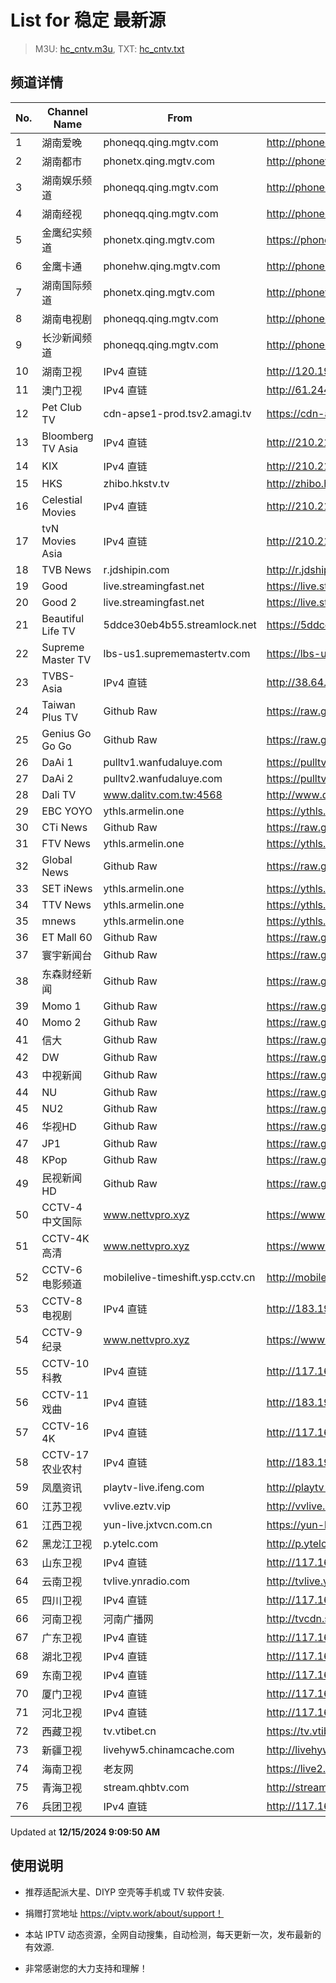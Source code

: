 # List for **稳定 最新源**

> M3U: [hc_cntv.m3u](./hc_cntv.m3u ), TXT: [hc_cntv.txt](./txt/hc_cntv.txt )

## 频道详情

| No. | Channel Name | From | Source |
| --- | ------------ | ---- | ------ |
| 1 | 湖南爱晚 | phoneqq.qing.mgtv.com | <http://phoneqq.qing.mgtv.com/nn_live/nn_x64/dWlwPTEwMy4zOS4yMjYuMTAwJnFpZD0mY2RuZXhfaWQ9cXFfcGhvbmVfbGl2ZSZzPTA3MGU1NWE1YTYxZjk1ZGJhZTJkMDM1NzkwOWE0ZTgwJnVpZD0mdXVpZD02NjE0MjlmODg5ZjJmOWU2MWE0OWU3YzZlMzExZTk3OS02NzI3ZTI2NCZ2PTImYXM9MCZlcz0xNzMzOTE0MDAw/HNGGMPP360.m3u8> |
| 2 | 湖南都市 | phonetx.qing.mgtv.com | <http://phonetx.qing.mgtv.com/nn_live/nn_x64/dWlwPTEwMy4zOS4yMjYuMTAwJnFpZD0mY2RuZXhfaWQ9dHhfcGhvbmVfbGl2ZSZzPWRkYmE3ZmQ4YjQyMDlmMTBkYjEzYmI3Yjc4ZDc3YmUyJnVpZD0mdXVpZD01YjkxYmFmNmViMDkyYTczNTcwNmI0MzM1NzBhMzIyNC02NzI3ZTI2NCZ2PTImYXM9MCZlcz0xNzMzOTIyOTM2/HNDSMPP360.m3u8> |
| 3 | 湖南娱乐频道 | phoneqq.qing.mgtv.com | <http://phoneqq.qing.mgtv.com/nn_live/nn_x64/dWlwPTEwMy4zOS4yMjYuMTAwJnFpZD0mY2RuZXhfaWQ9cXFfcGhvbmVfbGl2ZSZzPWRiYWExNjVlZmE0Y2UyZjQxZjQ1NWFmYmIzYTY1YTM1JnVpZD0mdXVpZD1kYzUxOWE2MTY4ZDI5MjAyNzNjYTQ1NmYxMDNmMmRlYy02NzI3ZTI2NCZ2PTImYXM9MCZlcz0xNzMzOTE4MTcz/HNYLMPP360.m3u8> |
| 4 | 湖南经视 | phoneqq.qing.mgtv.com | <http://phoneqq.qing.mgtv.com/nn_live/nn_x64/dWlwPTEwMy4zOS4yMjYuMTAwJnFpZD0mY2RuZXhfaWQ9cXFfcGhvbmVfbGl2ZSZzPTg5ZmJjNDZmZTZkZjU3MzNjODgxMjljYzMyMmUwZGY3JnVpZD0mdXVpZD0xMDI2MjE4MDg5ODkzZTg5NzkxMmNhMmFlMGRjZjViYy02NzI3ZTI2NCZ2PTImYXM9MCZlcz0xNzMzOTAwMTIy/HNJSMPP360.m3u8> |
| 5 | 金鹰纪实频道 | phonetx.qing.mgtv.com | <https://phonetx.qing.mgtv.com/nn_live/nn_x64/dWlwPTEwMy4zOS4yMjYuMTAwJnFpZD0mY2RuZXhfaWQ9dHhfcGhvbmVfbGl2ZSZzPTU1ODQ5YjBiNDQ0NTQxMWU4NWMwNDMyNDBlYmQ3M2EzJnVpZD0mdXVpZD1kNzYxNDAzMWQ4OGE3NGI4ZTNjZWE4MjE4Y2UwOGJmMi02NzI3ZTI2NCZ2PTImYXM9MCZlcz0xNzMzOTAyNjUx/JYJSMPP360.m3u8> |
| 6 | 金鹰卡通 | phonehw.qing.mgtv.com | <http://phonehw.qing.mgtv.com/nn_live/nn_x64/dWlwPTEwMy4zOS4yMjYuMTAwJnFpZD0mY2RuZXhfaWQ9aHdfcGhvbmUmcz0xYTVjODM2MmUwNmVhYWRkNTQ5ZDQ4NGZlN2YxMjUwMiZ1aWQ9JnV1aWQ9NjYyODUyOTZjYjE1NjVlNmViZjhjNDBiNjAyOGVhMGMtNjcyN2UyNjQmdj0yJmFzPTAmZXM9MTczMzkxMTA1MA,,/JYKTMPP360.m3u8> |
| 7 | 湖南国际频道 | phonetx.qing.mgtv.com | <http://phonetx.qing.mgtv.com/nn_live/nn_x64/dWlwPTEwMy4zOS4yMjYuMTAwJnFpZD0mY2RuZXhfaWQ9dHhfcGhvbmVfbGl2ZSZzPWMxYzdjYWZhZTUzMzNjMmQ3OGM5NWUzN2M3NDYwODNiJnVpZD0mdXVpZD1hYjkwMmQ4YTQ2YzRhMjlhMTA1N2U1ZDI5ZWI2NTdhZi02NzI3ZTI2NCZ2PTImYXM9MCZlcz0xNzMzOTAzNjg1/HNGJMPP360.m3u8> |
| 8 | 湖南电视剧 | phoneqq.qing.mgtv.com | <http://phoneqq.qing.mgtv.com/nn_live/nn_x64/dWlwPTEwMy4zOS4yMjYuMTAwJnFpZD0mY2RuZXhfaWQ9cXFfcGhvbmVfbGl2ZSZzPWU5MTM2NjUwNzVmZWNiZTQwNDQzNWQ0NGY2NmRjOTljJnVpZD0mdXVpZD0yOTdkNjFlODIwYWJiZTQ0ZTc4MGVkYTk1OWMxZjQzMS02NzI3ZTI2NCZ2PTImYXM9MCZlcz0xNzMzOTA4MDMz/HNDSJMPP360.m3u8> |
| 9 | 长沙新闻频道 | phoneqq.qing.mgtv.com | <http://phoneqq.qing.mgtv.com/nn_live/nn_x64/dWlwPTEwMy4zOS4yMjYuMTAwJnFpZD0mY2RuZXhfaWQ9cXFfcGhvbmVfbGl2ZSZzPWQzZmM2Y2Y3NmZjMWIyZTBlY2IzM2YzZDI0OGMxNTdmJnVpZD0mdXVpZD0xNzA0YWJjMDNjNDZhNjk3YWIxODAyMGE1NjhkYTQ4OC02NzI3ZTI2NCZ2PTImYXM9MCZlcz0xNzMzOTE3NjY0/CSXWMPP360.m3u8> |
| 10 | 湖南卫视 | IPv4 直链 | <http://120.196.232.43:8088/rrs03.hw.gmcc.net/PLTV/651/224/3221226698/1.m3u8> |
| 11 | 澳门卫视 | IPv4 直链 | <http://61.244.22.4/ch1/ch1.live/playlist.m3u8> |
| 12 | Pet Club TV | cdn-apse1-prod.tsv2.amagi.tv | <https://cdn-apse1-prod.tsv2.amagi.tv/linear/amg01076-lightningintern-petclub-samsungnz/playlist.m3u8> |
| 13 | Bloomberg TV Asia | IPv4 直链 | <http://210.210.155.37/dr9445/h/h03/index.m3u8> |
| 14 | KIX | IPv4 直链 | <http://210.210.155.37/dr9445/h/h07/index.m3u8> |
| 15 | HKS | zhibo.hkstv.tv | <http://zhibo.hkstv.tv/livestream/mutfysrq/playlist.m3u8> |
| 16 | Celestial Movies | IPv4 直链 | <http://210.210.155.37/dr9445/h/h14/index.m3u8> |
| 17 | tvN Movies Asia | IPv4 直链 | <http://210.210.155.37/dr9445/h/h21/index.m3u8> |
| 18 | TVB News | r.jdshipin.com | <http://r.jdshipin.com/CkuBd> |
| 19 | Good | live.streamingfast.net | <https://live.streamingfast.net/osmflivech1.m3u8> |
| 20 | Good 2 | live.streamingfast.net | <https://live.streamingfast.net/osmflivech2.m3u8> |
| 21 | Beautiful Life TV | 5ddce30eb4b55.streamlock.net | <https://5ddce30eb4b55.streamlock.net/bltvhd/bltv1/playlist.m3u8> |
| 22 | Supreme Master TV | lbs-us1.suprememastertv.com | <https://lbs-us1.suprememastertv.com/720p.m3u8> |
| 23 | TVBS-Asia | IPv4 直链 | <http://38.64.72.148/hls/modn/list/4005/playlist.m3u8> |
| 24 | Taiwan Plus TV | Github Raw | <https://raw.githubusercontent.com/ChiSheng9/iptv/master/TV78.m3u8> |
| 25 | Genius Go Go Go | Github Raw | <https://raw.githubusercontent.com/ChiSheng9/iptv/master/TV26.m3u8> |
| 26 | DaAi 1 | pulltv1.wanfudaluye.com | <https://pulltv1.wanfudaluye.com/live/tv1.m3u8> |
| 27 | DaAi 2 | pulltv2.wanfudaluye.com | <https://pulltv2.wanfudaluye.com/live/tv2.m3u8> |
| 28 | Dali TV | www.dalitv.com.tw:4568 | <http://www.dalitv.com.tw:4568/live/dali/index.m3u8> |
| 29 | EBC YOYO | ythls.armelin.one | <https://ythls.armelin.one/channel/UCiWRSesvSYmY7YOyz0tv_zQ.m3u8> |
| 30 | CTi News | Github Raw | <https://raw.githubusercontent.com/ChiSheng9/iptv/master/TV28.m3u8> |
| 31 | FTV News | ythls.armelin.one | <https://ythls.armelin.one/channel/UC2VmWn8dAqkzlQqvy02E1PA.m3u8> |
| 32 | Global News | Github Raw | <https://raw.githubusercontent.com/ChiSheng9/iptv/master/TV02.m3u8> |
| 33 | SET iNews | ythls.armelin.one | <https://ythls.armelin.one/channel/UCoNYj9OFHZn3ACmmeRCPwbA.m3u8> |
| 34 | TTV News | ythls.armelin.one | <https://ythls.armelin.one/channel/UC8ROUUjHzEQm-ndb69CX8Ww.m3u8> |
| 35 | mnews | ythls.armelin.one | <https://ythls.armelin.one/channel/UC4LjkybVKXCDlneVXlKAbmw.m3u8> |
| 36 | ET Mall 60 | Github Raw | <https://raw.githubusercontent.com/ChiSheng9/iptv/master/TV18.m3u8> |
| 37 | 寰宇新闻台 | Github Raw | <https://raw.githubusercontent.com/ChiSheng9/iptv/master/TV02.m3u8> |
| 38 | 东森财经新闻 | Github Raw | <https://raw.githubusercontent.com/ChiSheng9/iptv/master/TV03.m3u8> |
| 39 | Momo 1 | Github Raw | <https://raw.githubusercontent.com/ChiSheng9/iptv/master/TV04.m3u8> |
| 40 | Momo 2 | Github Raw | <https://raw.githubusercontent.com/ChiSheng9/iptv/master/TV05.m3u8> |
| 41 | 信大 | Github Raw | <https://raw.githubusercontent.com/ChiSheng9/iptv/master/TV07.m3u8> |
| 42 | DW | Github Raw | <https://raw.githubusercontent.com/ChiSheng9/iptv/master/TV08.m3u8> |
| 43 | 中视新闻 | Github Raw | <https://raw.githubusercontent.com/ChiSheng9/iptv/master/TV09.m3u8> |
| 44 | NU | Github Raw | <https://raw.githubusercontent.com/ChiSheng9/iptv/master/TV10.m3u8> |
| 45 | NU2 | Github Raw | <https://raw.githubusercontent.com/ChiSheng9/iptv/master/TV14.m3u8> |
| 46 | 华视HD | Github Raw | <https://raw.githubusercontent.com/ChiSheng9/iptv/master/TV12.m3u8> |
| 47 | JP1 | Github Raw | <https://raw.githubusercontent.com/ChiSheng9/iptv/master/TV15.m3u8> |
| 48 | KPop | Github Raw | <https://raw.githubusercontent.com/ChiSheng9/iptv/master/TV16.m3u8> |
| 49 | 民视新闻HD | Github Raw | <https://raw.githubusercontent.com/ChiSheng9/iptv/master/TV17.m3u8> |
| 50 | CCTV-4 中文国际 | www.nettvpro.xyz | <https://www.nettvpro.xyz/player/videojs.php?url=http://117.161.12.116/live/program/live/cctv4hd8m/8000000/mnf.m3u8> |
| 51 | CCTV-4K 高清 | www.nettvpro.xyz | <https://www.nettvpro.xyz/player/videojs.php?url=https://liveop.cctv.cn/hls/4KHD/playlist.m3u8> |
| 52 | CCTV-6 电影频道 | mobilelive-timeshift.ysp.cctv.cn | <http://mobilelive-timeshift.ysp.cctv.cn/timeshift/ysp/2013693901/timeshift.m3u8?delay=0> |
| 53 | CCTV-8 电视剧 | IPv4 直链 | <http://183.196.25.171:808/hls/77/index.m3u8> |
| 54 | CCTV-9 纪录 | www.nettvpro.xyz | <https://www.nettvpro.xyz/player/videojs.php?url=http://117.161.12.116/live/program/live/cctv9hd8m/8000000/mnf.m3u8> |
| 55 | CCTV-10 科教 | IPv4 直链 | <http://117.161.12.116/live/program/live/cctv10hd/2300000/mnf.m3u8> |
| 56 | CCTV-11 戏曲 | IPv4 直链 | <http://183.196.25.171:808/hls/11/index.m3u8> |
| 57 | CCTV-16 4K | IPv4 直链 | <http://117.161.12.116/live/program/live/cctv16hd8m/8000000/mnf.m3u8> |
| 58 | CCTV-17 农业农村 | IPv4 直链 | <http://183.196.25.171:808/hls/93/index.m3u8> |
| 59 | 凤凰资讯 | playtv-live.ifeng.com | <http://playtv-live.ifeng.com/live/06OLEEWQKN4_audio.m3u8> |
| 60 | 江苏卫视 | vvlive.eztv.vip | <http://vvlive.eztv.vip/hwsstnew/hwsstnew.m3u8?auth_key=1710810832-0-0-70d15b6eab3c5342adefba848a4d9067> |
| 61 | 江西卫视 | yun-live.jxtvcn.com.cn | <https://yun-live.jxtvcn.com.cn/live-jxtv/tv_jxtv1.m3u8?source=pc&t=173389775083645&token=598c7741f65add96ad55e76595164f1d> |
| 62 | 黑龙江卫视 | p.ytelc.com | <http://p.ytelc.com/videojs.php?id=https://idclive.hljtv.com:4430/live/hljws_own.m3u8> |
| 63 | 山东卫视 | IPv4 直链 | <http://117.161.12.116/live/program/live/sdwshd/2300000/mnf.m3u8> |
| 64 | 云南卫视 | tvlive.ynradio.com | <http://tvlive.ynradio.com/live/yunnanweishi/chunks.m3u8> |
| 65 | 四川卫视 | IPv4 直链 | <http://117.161.12.116/live/program/live/scws/1300000/mnf.m3u8> |
| 66 | 河南卫视 | 河南广播网 | <http://tvcdn.stream3.hndt.com/tv/65c4a6d5017e1000b2b6ea2500000000_transios/playlist.m3u8?wsSecret=ceb95bffe63a6eabbb0795f278798367&wsTime=1733900918> |
| 67 | 广东卫视 | IPv4 直链 | <http://117.161.12.116/live/program/live/gdwshd/2300000/mnf.m3u8> |
| 68 | 湖北卫视 | IPv4 直链 | <http://117.161.12.116/live/program/live/hbwshd/2300000/mnf.m3u8> |
| 69 | 东南卫视 | IPv4 直链 | <http://117.161.12.116/live/program/live/dnwshd/2300000/mnf.m3u8> |
| 70 | 厦门卫视 | IPv4 直链 | <http://117.161.12.116/live/program/live/xmws/1300000/mnf.m3u8> |
| 71 | 河北卫视 | IPv4 直链 | <http://117.161.12.116/live/program/live/hbws/1300000/mnf.m3u8> |
| 72 | 西藏卫视 | tv.vtibet.cn | <https://tv.vtibet.cn/live/tzNmj6ZxiPW7ws.m3u8?secret=4cad4e97bd2bbfc1087caeec5bc49608&time=67592e56> |
| 73 | 新疆卫视 | livehyw5.chinamcache.com | <http://livehyw5.chinamcache.com/hyw/zb01.m3u8?txSecret=ac4608d03b3fec4557d137827a3f4bb6&txTime=95A66655> |
| 74 | 海南卫视 | 老友网 | <https://live2.hnntv.cn/srs/tv/lywsgq.m3u8?_upt=f56286991733902652> |
| 75 | 青海卫视 | stream.qhbtv.com | <http://stream.qhbtv.com/qhws/sd/live.m3u8?_upt=5faa6a1c1733891024> |
| 76 | 兵团卫视 | IPv4 直链 | <http://117.161.12.116/live/program/live/btws/1300000/mnf.m3u8> |

Updated at **12/15/2024 9:09:50 AM**

## 使用说明

- 推荐适配派大星、DIYP 空壳等手机或 TV 软件安装.

- 捐赠打赏地址 <https://viptv.work/about/support！>

- 本站 IPTV 动态资源，全网自动搜集，自动检测，每天更新一次，发布最新的有效源.

- 非常感谢您的大力支持和理解！
